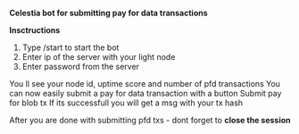 **Celestia bot for submitting pay for data transactions**

**Insctructions**

1) Type /start to start the bot
2) Enter ip of the server with your light node
3) Enter password from the server

You ll see your node id, uptime score and number of pfd transactions
You can now easily submit a pay for data transaction with a button Submit pay for blob tx
If its successfull you will get a msg with your tx hash

After you are done with submitting pfd txs - dont forget to **close the session**

